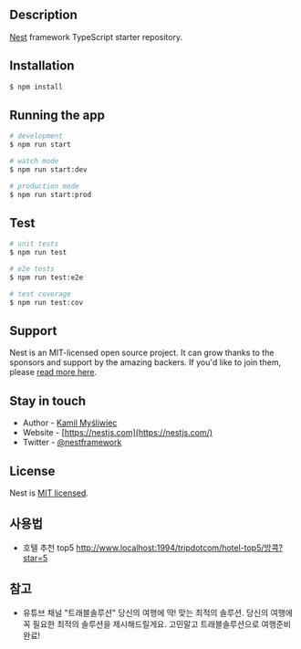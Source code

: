## Description

[Nest](https://github.com/nestjs/nest) framework TypeScript starter repository.

## Installation

```bash
$ npm install
```

## Running the app

```bash
# development
$ npm run start

# watch mode
$ npm run start:dev

# production mode
$ npm run start:prod
```

## Test

```bash
# unit tests
$ npm run test

# e2e tests
$ npm run test:e2e

# test coverage
$ npm run test:cov
```

## Support

Nest is an MIT-licensed open source project. It can grow thanks to the sponsors and support by the amazing backers. If you'd like to join them, please [read more here](https://docs.nestjs.com/support).

## Stay in touch

- Author - [Kamil Myśliwiec](https://kamilmysliwiec.com)
- Website - [https://nestjs.com](https://nestjs.com/)
- Twitter - [@nestframework](https://twitter.com/nestframework)

## License

Nest is [MIT licensed](LICENSE).

## 사용법

- 호텔 추천 top5
  http://www.localhost:1994/tripdotcom/hotel-top5/방콕?star=5

## 참고

- 유튜브 채널 "트래블솔루션"
  당신의 여행에 딱! 맞는 최적의 솔루션.
  당신의 여행에 꼭 필요한 최적의 솔루션을 제시해드릴게요.
  고민말고 트래블솔루션으로 여행준비 완료!
